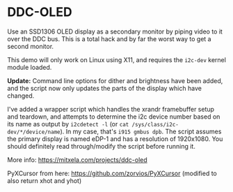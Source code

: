 # DDC-OLED

Use an SSD1306 OLED display as a secondary monitor by piping video to it over the DDC bus. This is a total hack and by far the worst way to get a second monitor.

This demo will only work on Linux using X11, and requires the `i2c-dev` kernel module loaded.

__Update:__ Command line options for dither and brightness have been added, and the script now only updates the parts of the display which have changed.

I've added a wrapper script which handles the xrandr framebuffer setup and teardown, and attempts to determine the i2c device number based on its name as output by `i2cdetect -l` (or `cat /sys/class/i2c-dev/*/device/name`). In my case, that's `i915 gmbus dpb`. The script assumes the primary display is named eDP-1 and has a resolution of 1920x1080. You should definitely read through/modify the script before running it.

More info: https://mitxela.com/projects/ddc-oled

PyXCursor from here: https://github.com/zorvios/PyXCursor (modified to also return xhot and yhot)
